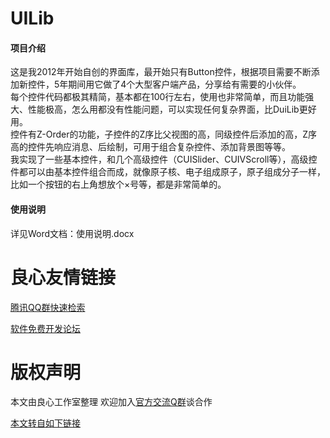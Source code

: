 # UILib

#### 项目介绍
这是我2012年开始自创的界面库，最开始只有Button控件，根据项目需要不断添加新控件，5年期间用它做了4个大型客户端产品，分享给有需要的小伙伴。  
每个控件代码都极其精简，基本都在100行左右，使用也非常简单，而且功能强大、性能极高，怎么用都没有性能问题，可以实现任何复杂界面，比DuiLib更好用。  
控件有Z-Order的功能，子控件的Z序比父视图的高，同级控件后添加的高，Z序高的控件先响应消息、后绘制，可用于组合复杂控件、添加背景图等等。  
我实现了一些基本控件，和几个高级控件（CUISlider、CUIVScroll等），高级控件都可以由基本控件组合而成，就像原子核、电子组成原子，原子组成分子一样，比如一个按钮的右上角想放个×号等，都是非常简单的。

#### 使用说明
详见Word文档：使用说明.docx



 # 良心友情链接

[腾讯QQ群快速检索](http://u.720life.cn/s/8cf73f7c)

[软件免费开发论坛](http://u.720life.cn/s/bbb01dc0)

# 版权声明 

本文由良心工作室整理 欢迎加入[官方交流Q群](https://u.720life.cn/s/f2316816)谈合作

[本文转自如下链接](http://u.720life.cn/g/2e71d0f0a5c601172267ba20d3a43c6e7c28a7182ad8fbac5c819fa289338b61795a86e013b934c16399df1e7a6e7785946153a0c76b0add9b27ab04f61e2686)